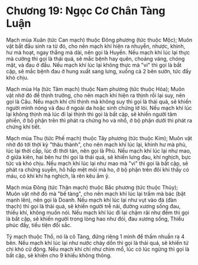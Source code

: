 # Chương 19: Ngọc Cơ Chân Tàng Luận

Mạch mùa Xuân (tức Can mạch) thuộc Đông phương (tức thuộc Mộc); Muôn vật bắt đầu
sinh ra từ đó, cho nên mạch khí hiện ra nhuyễn, nhược, khinh, hư mà hoạt, ngay
thẳng mà dài, nên gọi là Huyền. Nếu mạch khí lúc lại thực mà cường thì gọi là
thái quá, sẽ mắc bệnh hay quên, choáng váng, chóng mặt, và đau ở đầu. Nếu mạch
khí lúc lại không thực mà "vi" thì gọi là bất cập, sẽ mắc bệnh đau ở hung xuất
sang lưng, xuống cả 2 bên sườn, tức đầy khó chịu.

Mạch mùa Hạ (tức Tâm mạch) thuộc Nam phương (tức thuộc Hỏa); Muôn vật nhờ đó để
thịnh trưởng, cho nên mạch khí hiện ra thịnh rồi lại suy, nên gọi là Câu. Nếu
mạch khí chỉ thịnh mà không suy thì gọi là thái quá, sẽ khiến người mình nóng và
đau ở ngoài da hoặc sinh chứng lở lói. Nếu mạch khí lúc lại không thịnh mà lúc đi
lại thịnh thì gọi là bất cập, sẽ khiến người tâm phiền, ở bộ phận trên thì phát
ra chứng ho và nhổ, ở bộ phận dưới thì phát ra chứng khí tiết.

Mạch mùa Thu (tức Phế mạch) thuộc Tây phương (tức thuộc Kim); Muôn vật nhờ đó tới
thời kỳ "thâu thành", cho nên mạch khí lúc lại, khinh hư mà phù, lúc lại thời
cấp, lúc đi thời tán, nên gọi là Phù. Nếu mạch khí lúc lại như mao, ở giữa kiên,
hai bên hư thì gọi là thái quá, sẽ khiến lưng đau, khí nghịch, bực tức và khó
chịu. Nếu mạch khí lúc lại như mao mà "vi" thì gọi là bất cập, sẽ phát ra chứng
suyễn, hô hấp mệt mỏi mà ho, ở bộ phận trên đôi khi thấy có máu, có khi khí hạ
nghịch, là rên kêu ầm ỹ.

Mạch mùa Đông (tức Thận mạch) thuộc Bắc phương (tức thuộc Thủy); Muôn vật nhờ đó
mà "bế tàng", cho nên mạch khí lúc lại trầm mà bác (bật mạnh lên), nên gọi là
Doanh. Nếu mạch khí lúc lại như vụt vào đá (đàn thạch) thì gọi là thái quá, sẽ
khiến người trễ nải, đường xương sống đau, thiếu khí, không muốn nói. Nếu mạch
khí lúc đi lại chậm rãi như đếm thì gọi là bất cập, sẽ khiến người trong lòng hao
như đói, đau xương sống, Thiếu phúc đầy, tiểu tiện đổi sắc.

Tỳ mạch thuộc Thổ, nó là cô Tàng, đứng riêng 1 mình để thấm nhuần ra 4 bên. Nếu
mạch khí lúc lại như nước chảy dồn thì gọi là thái quá, sẽ khiến tứ chi khó cử
động. Nếu mạch khí chỉ như chim mổ, lúc có lúc ngừng thì gọi là bất cập, sẽ khiến
cho 9 khiếu không thông.
